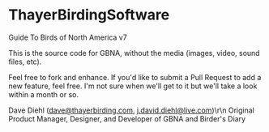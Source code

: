 # ThayerBirdingSoftware
Guide To Birds of North America v7

This is the source code for GBNA, without the media (images, video, sound files, etc).

Feel free to fork and enhance.  If you'd like to submit a Pull Request to add a new feature, feel free.  I'm not sure when we'll get to it but we'll take a look within a month or so.

Dave Diehl (dave@thayerbirding.com, j.david.diehl@live.com)\r\n
Original Product Manager, Designer, and Developer of GBNA and Birder's Diary
